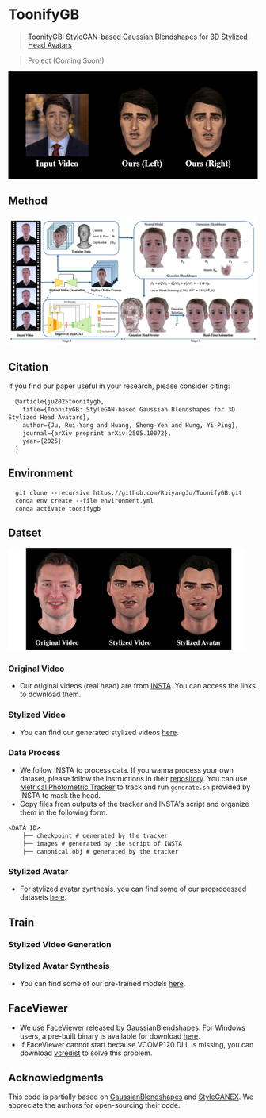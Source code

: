 # ToonifyGB

>[ToonifyGB: StyleGAN-based Gaussian Blendshapes for 3D Stylized Head Avatars](https://arxiv.org/abs/2505.10072)

>Project (Coming Soon!)

<p align="left">
  <img src="img/highlight.gif" width="640" title="details">
</p>

## Method
<p align="left">
  <img src="img/pipeline.png" width="640" title="details">
</p>

## Citation
If you find our paper useful in your research, please consider citing:
```
  @article{ju2025toonifygb,
    title={ToonifyGB: StyleGAN-based Gaussian Blendshapes for 3D Stylized Head Avatars},
    author={Ju, Rui-Yang and Huang, Sheng-Yen and Hung, Yi-Ping},
    journal={arXiv preprint arXiv:2505.10072},
    year={2025}
  }
```

## Environment
```
  git clone --recursive https://github.com/RuiyangJu/ToonifyGB.git
  conda env create --file environment.yml
  conda activate toonifygb
```

## Datset

<p align="left">
  <img src="img/dataset.png" width="480" title="details">
</p>

### Original Video 
* Our original videos (real head) are from [INSTA](https://github.com/Zielon/INSTA). You can access the links to download them.

### Stylized Video
* You can find our generated stylized videos [here](https://1drv.ms/f/c/56c255dd1bb9ae9e/EpfvYbd5LQtDjp0aZAvLD_gBz85KRB5LIPiVF9m0EGPIzA).

### Data Process
* We follow INSTA to process data.
If you wanna process your own dataset, please follow the instructions in their [repository](https://github.com/Zielon/INSTA).
You can use [Metrical Photometric Tracker](https://github.com/Zielon/metrical-tracker) to track and run `generate.sh` provided by INSTA to mask the head.
* Copy files from outputs of the tracker and INSTA's script and organize them in the following form:
  
```
<DATA_ID>
    ├── checkpoint # generated by the tracker 
    ├── images # generated by the script of INSTA
    ├── canonical.obj # generated by the tracker
```

### Stylized Avatar
* For stylized avatar synthesis, you can find some of our proprocessed datasets [here](https://1drv.ms/f/c/56c255dd1bb9ae9e/EtL-0jI9YhpOgsJ78yU1lZUB93gNVRQ5mx0edGymGLlIAg).

## Train
### Stylized Video Generation

### Stylized Avatar Synthesis
* You can find some of our pre-trained models [here](https://1drv.ms/f/c/56c255dd1bb9ae9e/Eiji5bsXmmRIocx7saA8RYcBJANLmcWml6j7oTEdD41KPQ).

## FaceViewer
* We use FaceViewer released by [GaussianBlendshapes](https://github.com/zjumsj/GaussianBlendshapes). For Windows users, a pre-built binary is available for download [here](https://1drv.ms/u/c/56c255dd1bb9ae9e/ERR1ZtnEdqNFi7POwlFDjFUBBm0ze-9tO0a_xmYoiPTlyA?e=TQBlaM).
* If FaceViewer cannot start because VCOMP120.DLL is missing, you can download [vcredist](https://www.microsoft.com/en-us/download/details.aspx?id=40784) to solve this problem.

## Acknowledgments
This code is partially based on [GaussianBlendshapes](https://github.com/zjumsj/GaussianBlendshapes) and [StyleGANEX](https://github.com/williamyang1991/StyleGANEX).
We appreciate the authors for open-sourcing their code.





